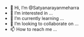 - 👋 Hi, I’m @Satyanarayanmeharra
- 👀 I’m interested in ...
- 🌱 I’m currently learning ...
- 💞️ I’m looking to collaborate on ...
- 📫 How to reach me ...

<!---
Satyanarayanmeharra/Satyanarayanmeharra is a ✨ special ✨ repository because its `README.md` (this file) appears on your GitHub profile.
You can click the Preview link to take a look at your changes.
--->
